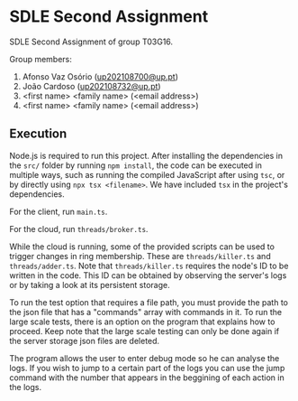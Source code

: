 # SDLE Second Assignment

SDLE Second Assignment of group T03G16.

Group members:

1. Afonso Vaz Osório (up202108700@up.pt)
2. João Cardoso (up202108732@up.pt)
3. &lt;first name&gt; &lt;family name&gt; (&lt;email address&gt;)
4. &lt;first name&gt; &lt;family name&gt; (&lt;email address&gt;)

## Execution

Node.js is required to run this project. After installing the dependencies in the `src/` folder by running `npm install`, the code can be executed in multiple ways, such as running the compiled JavaScript after using `tsc`, or by directly using `npx tsx <filename>`. We have included `tsx` in the project's dependencies.

For the client, run `main.ts`.

For the cloud, run `threads/broker.ts`.

While the cloud is running, some of the provided scripts can be used to trigger changes in ring membership. These are `threads/killer.ts` and `threads/adder.ts`. Note that `threads/killer.ts` requires the node's ID to be written in the code. This ID can be obtained by observing the server's logs or by taking a look at its persistent storage.

To run the test option that requires a file path, you must provide the path to the json file that has a "commands" array with commands in it. To run the large scale tests, there is an option on the program that explains how to proceed. Keep note that the large scale testing can only be done again if the server storage json files are deleted.

The program allows the user to enter debug mode so he can analyse the logs. If you wish to jump to a certain part of the logs you can use the jump command with the number that appears in the beggining of each action in the logs.
